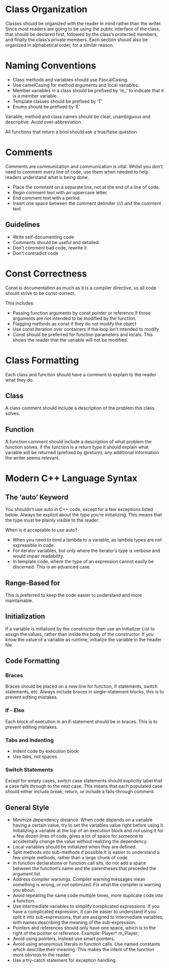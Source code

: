 # Class Organization
Classes should be organized with the reader in mind rather than the writer. Since most readers are going to be using the public interface of the class, that should be declared first, followed by the class’s protected members, and finally the class’s private members. Each section should also be organized in alphabetical order, for a similar reason.
# Naming Conventions
* Class methods and variables should use PascalCasing.
* Use camelCasing for method arguments and local variables.
* Member variables in a class should be prefixed by ‘m_’ to indicate that it is a member variable.
* Template classes should be prefixed by ‘T’
* Enums should be prefixed by ‘E’  

Variable, method and class names should be clear, unambiguous and descriptive. Avoid over-abbreviation.  

All functions that return a bool should ask a true/false question.
# Comments
Comments are communication and communication is vital. Whilst you don’t need to comment every line of code, use them when needed to help readers understand what is being done.
* Place the comment on a separate line, not at the end of a line of code.
* Begin comment text with an uppercase letter.
* End comment text with a period.
* Insert one space between the comment delimiter (//) and the comment text.
## Guidelines
* Write self-documenting code
* Comments should be useful and detailed
* Don’t comment bad code, rewrite it
* Don’t contradict code
# Const Correctness
Const is documentation as much as it is a compiler directive, so all code should strive to be const-correct.  

This includes:
* Passing function arguments by const pointer or reference if those arguments are not intended to be modified by the function.
* Flagging methods as const if they do not modify the object
* Use const iteration over containers if the loop isn’t intended to modify
* Const should be preferred for function parameters and locals. This shows the reader that the variable will not be modified.
# Class Formatting
Each class and function should have a comment to explain to the reader what they do.
## Class 
A class comment should include a description of the problem this class solves.
## Function 
A function comment should include a description of what problem the function solves, if the function is a return type it should explain what variable will be returned (prefixed by @return), any additional information the writer seems relevant.
# Modern C++ Language Syntax
## The ‘auto’ Keyword
You shouldn’t use auto in C++ code, except for a few exceptions listed below. Always be explicit about the type you’re initializing. This means that the type must be plainly visible to the reader.  

When is it acceptable to use auto?
* When you need to bind a lambda to a variable, as lambda types are not expressible in code.
* For iterator variables, but only where the iterator’s type is verbose and would impair readability.
* In template code, where the type of an expression cannot easily be discerned. This is an advanced case.
## Range-Based for
This is preferred to keep the code easier to understand and more maintainable.
## Initialization
If a variable is initialised by the constructor then use an Initializer List to assign the values, rather than inside the body of the constructor. If you know the value of a variable as runtime, initialize the variable in the header file.
## Code Formatting
### Braces
Braces should be placed on a new line for function, if statements, switch statements, etc. Always include braces in single-statement blocks, this is to prevent editing mistakes.
### If - Else
Each block of execution in an if-statement should be in braces. This is to prevent editing mistakes.
### Tabs and Indenting
* Indent code by execution block
* Use tabs, not spaces.
### Switch Statements
Except for empty cases, switch case statements should explicitly label that a case falls through to the next case. This means that each populated case should either include break, return, or include a falls-through comment.
## General Style
* Minimize dependency distance. When code depends on a variable having a certain value, try to set the variables value right before using it. Initializing a variable at the top of an execution block and not using it for a few dozen lines of code, gives a lot of space for someone to accidentally change the value without realizing the dependency.
* Local variables should be initialized when they are defined.
* Split methods into sub-methods if possible.It is easier to understand a few simple methods, rather than a large chunk of code.
* In function declarations or function call sits, do not add a space between the function’s name and the parentheses that preceded the argument list.
* Address compiler warnings. Compiler warning messages mean something is wrong, or not optimized. Fix what the compiler is warning you about.
* Avoid repeating the same code multiple times, more duplicate code into a function.
* Use intermediate variables to simplify complicated expressions. If you have a complicated expression, it can be easier to understand if you split it into sub-expressions, that are assigned to intermediate variables, with names describing the meaning of the sub-expression.
* Pointers and references should only have one space, which is to the right of the pointer or reference. Example: Player* m_Player;
* Avoid using pointers, instead use smart pointers.
* Avoid using anonymous literals in function calls. Use named constants which describe their meaning. This makes the intent of the function more obvious to the reader.
* Use a try-catch statement for exception handling.

